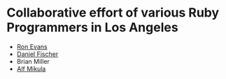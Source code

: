 # Collaborative effort of various Ruby Programmers in Los Angeles

* [Ron Evans](http://deadprogrammersociety.blogspot.com/ "Ron Evans")
* [Daniel Fischer](http://www.abigfisch.com "Daniel Fischer")
* Brian Miller
* [Alf Mikula](http://twitter.com/alfmikula "Alf Mikula")
